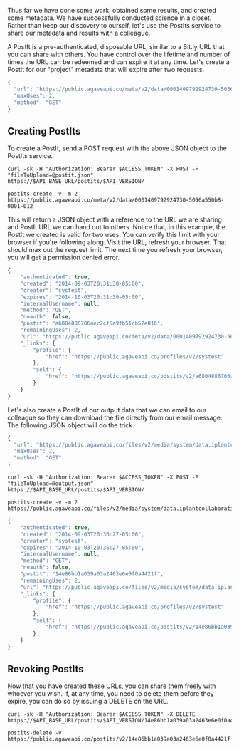 Thus far we have done some work, obtained some results, and created some metadata. We have successfully conducted science in a closet. Rather than keep our discovery to ourself, let's use the PostIts service to share our metadata and results with a colleague.

A PostIt is a pre-authenticated, disposable URL, similar to a Bit.ly URL that you can share with others. You have control over the lifetime and number of times the URL can be redeemed and can expire it at any time. Let's create a PostIt for our "project" metadata that will expire after two requests.

```javascript
{
  "url": "https://public.agaveapi.co/meta/v2/data/0001409792924730-5056a550b8-0001-012",
  "maxUses": 2,
  "method": "GET"
}
```

## Creating PostIts  

To create a PostIt, send a POST request with the above JSON object to the PostIts service.

```shell
curl -sk -H "Authorization: Bearer $ACCESS_TOKEN" -X POST -F "fileToUpload=@postit.json" https://$API_BASE_URL/postits/$API_VERSION/
```


```cli
postits-create -v -m 2 https://public.agaveapi.co/meta/v2/data/0001409792924730-5056a550b8-0001-012
```


This will return a JSON object with a reference to the URL we are sharing and PostIt URL we can hand out to others. Notice that, in this example, the PostIt we created is valid for two uses. You can verify this limit with your browser if you're following along. Visit the URL, refresh your browser. That should max out the request limit. The next time you refresh your browser, you will get a permission denied error.

```javascript
{
    "authenticated": true,
    "created": "2014-09-03T20:31:30-05:00",
    "creator": "systest",
    "expires": "2014-10-03T20:31:30-05:00",
    "internalUsername": null,
    "method": "GET",
    "noauth": false,
    "postit": "a6804886706aec2cf5a9fb51cb52e016",
    "remainingUses": 2,
    "url": "https://public.agaveapi.co/meta/v2/data/0001409792924730-5056a550b8-0001-012",
    "_links": {
        "profile": {
            "href": "https://public.agaveapi.co/profiles/v2/systest"
        },
        "self": {
            "href": "https://public.agaveapi.co/postits/v2/a6804886706aec2cf5a9fb51cb52e016"
        }
    }
}
```

Let's also create a PostIt of our output data that we can email to our colleague so they can download the file directly from our email message. The following JSON object will do the trick.

```javascript
{
  "url": "https://public.agaveapi.co/files/v2/media/system/data.iplantcollaborative.org/systest/picksumipsum.txt",
  "maxUses": 2,
  "method": "GET"
}
```

```shell
curl -sk -H "Authorization: Bearer $ACCESS_TOKEN" -X POST -F "fileToUpload=@output.json" https://$API_BASE_URL/postits/$API_VERSION/
```


```cli
postits-create -v -m 2 https://public.agaveapi.co/files/v2/media/system/data.iplantcollaborative.org/systest/picksumipsum.txt
```


```javascript
{
    "authenticated": true,
    "created": "2014-09-03T20:36:27-05:00",
    "creator": "systest",
    "expires": "2014-10-03T20:36:27-05:00",
    "internalUsername": null,
    "method": "GET",
    "noauth": false,
    "postit": "14e86bb1a039a03a2463e6e0f0a4421f",
    "remainingUses": 2,
    "url": "https://public.agaveapi.co/files/v2/media/system/data.iplantcollaborative.org/systest/picksumipsum.txt",
    "_links": {
        "profile": {
            "href": "https://public.agaveapi.co/profiles/v2/systest"
        },
        "self": {
            "href": "https://public.agaveapi.co/postits/v2/14e86bb1a039a03a2463e6e0f0a4421f"
        }
    }
}
```

## Revoking PostIts  

Now that you have created these URLs, you can share them freely with whoever you wish. If, at any time, you need to delete them before they expire, you can do so by issuing a DELETE on the URL.

```shell
curl -sk -H "Authorization: Bearer $ACCESS_TOKEN" -X DELETE https://$API_BASE_URL/postits/$API_VERSION/14e86bb1a039a03a2463e6e0f0a4421f
```


```cli
postits-delete -v https://public.agaveapi.co/postits/v2/14e86bb1a039a03a2463e6e0f0a4421f
```
